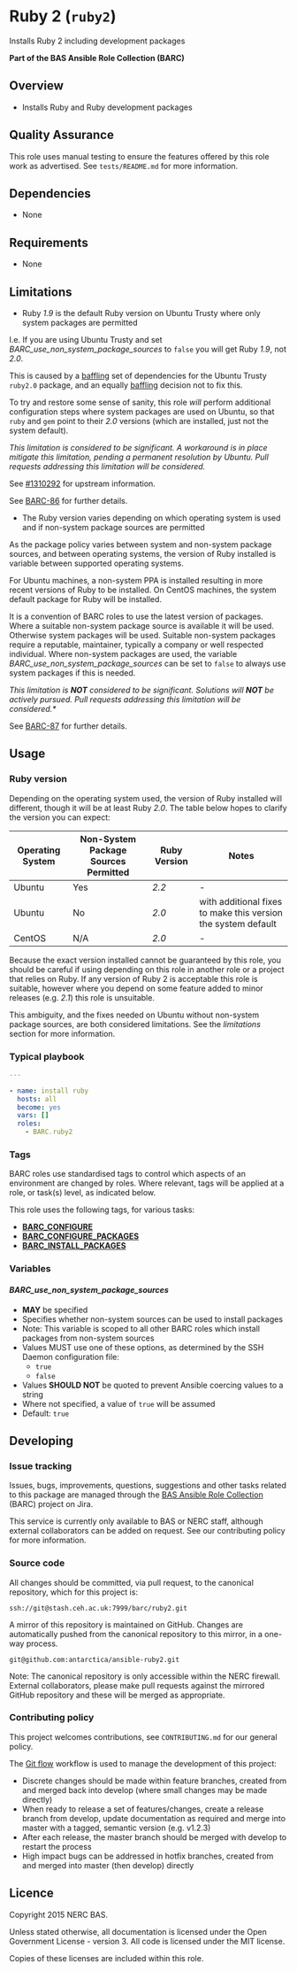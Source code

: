 # Ruby 2 (`ruby2`)

Installs Ruby 2 including development packages

**Part of the BAS Ansible Role Collection (BARC)**

## Overview

* Installs Ruby and Ruby development packages

## Quality Assurance

This role uses manual testing to ensure the features offered by this role work as advertised. 
See `tests/README.md` for more information.

## Dependencies

* None

## Requirements

* None

## Limitations

* Ruby *1.9* is the default Ruby version on Ubuntu Trusty where only system packages are permitted

I.e. If you are using Ubuntu Trusty and set *BARC_use_non_system_package_sources* to `false` you will get Ruby *1.9*,
not *2.0*.

This is caused by a [baffling](https://www.youtube.com/watch?v=iLeyp5QXLnk) set of dependencies for the Ubuntu Trusty 
`ruby2.0` package, and an equally [baffling](https://www.youtube.com/watch?v=iWno0BWOo14) decision not to fix this.

To try and restore some sense of sanity, this role *will* perform additional configuration steps where system packages 
are used on Ubuntu, so that `ruby` and `gem` point to their *2.0* versions (which are installed, just not the system 
default).

*This limitation is considered to be significant. A workaround is in place mitigate this limitation, pending a*
*permanent resolution by Ubuntu. Pull requests addressing this limitation will be considered.*

See [#1310292](https://bugs.launchpad.net/ubuntu/+source/ruby2.0/+bug/1310292) for upstream information.

See [BARC-86](https://jira.ceh.ac.uk/browse/BARC-86) for further details.

* The Ruby version varies depending on which operating system is used and if non-system package sources are permitted

As the package policy varies between system and non-system package sources, and between operating systems, the version 
of Ruby installed is variable between supported operating systems.

For Ubuntu machines, a non-system PPA is installed resulting in more recent versions of Ruby to be installed. On CentOS 
machines, the system default package for Ruby will be installed.

It is a convention of BARC roles to use the latest version of packages. Where a suitable non-system package source is 
available it will be used. Otherwise system packages will be used. Suitable non-system packages require a reputable,
maintainer, typically a company or well respected individual. Where non-system packages are used, the variable 
*BARC_use_non_system_package_sources* can be set to `false` to always use system packages if this is needed.

_This limitation is **NOT** considered to be significant. Solutions will **NOT** be actively pursued._ 
_Pull requests addressing this limitation will be considered.*_

See [BARC-87](https://jira.ceh.ac.uk/browse/BARC-87) for further details.

## Usage

### Ruby version

Depending on the operating system used, the version of Ruby installed will different, though it will be at least Ruby 
*2.0*. The table below hopes to clarify the version you can expect:

| Operating System | Non-System Package Sources Permitted | Ruby Version | Notes                                                         |
| ---------------- | ------------------------------------ | ------------ | ------------------------------------------------------------- |
| Ubuntu           | Yes                                  | *2.2*        | -                                                             |
| Ubuntu           | No                                   | *2.0*        | with additional fixes to make this version the system default |
| CentOS           | N/A                                  | *2.0*        | -                                                             |

Because the exact version installed cannot be guaranteed by this role, you should be careful if using depending on this 
role in another role or a project that relies on Ruby. If any version of Ruby 2 is acceptable this role is suitable,
however where you depend on some feature added to minor releases (e.g. *2.1*) this role is unsuitable.

This ambiguity, and the fixes needed on Ubuntu without non-system package sources, are both considered limitations.
See the *limitations* section for more information.

### Typical playbook

```yaml
---

- name: install ruby
  hosts: all
  become: yes
  vars: []
  roles:
    - BARC.ruby2
```

### Tags

BARC roles use standardised tags to control which aspects of an environment are changed by roles. Where relevant, tags
will be applied at a role, or task(s) level, as indicated below.

This role uses the following tags, for various tasks:

* [**BARC_CONFIGURE**](https://antarctica.hackpad.com/BARC-Standardised-Tags-AviQxxiBa3y#:h=BARC_CONFIGURE)
* [**BARC_CONFIGURE_PACKAGES**](https://antarctica.hackpad.com/BARC-Standardised-Tags-AviQxxiBa3y#:h=BARC_CONFIGURE_PACKAGE)
* [**BARC_INSTALL_PACKAGES**](https://antarctica.hackpad.com/BARC-Standardised-Tags-AviQxxiBa3y#:h=BARC_INSTALL_PACKAGE)

### Variables

#### *BARC_use_non_system_package_sources*

* **MAY** be specified
* Specifies whether non-system sources can be used to install packages
* Note: This variable is scoped to all other BARC roles which install packages from non-system sources
* Values MUST use one of these options, as determined by the SSH Daemon configuration file:
    * `true`
    * `false`
* Values **SHOULD NOT** be quoted to prevent Ansible coercing values to a string
* Where not specified, a value of `true` will be assumed
* Default: `true`

## Developing

### Issue tracking

Issues, bugs, improvements, questions, suggestions and other tasks related to this package are managed through the 
[BAS Ansible Role Collection](https://jira.ceh.ac.uk/projects/BARC) (BARC) project on Jira.

This service is currently only available to BAS or NERC staff, although external collaborators can be added on request.
See our contributing policy for more information.

### Source code

All changes should be committed, via pull request, to the canonical repository, which for this project is:

`ssh://git@stash.ceh.ac.uk:7999/barc/ruby2.git`

A mirror of this repository is maintained on GitHub. Changes are automatically pushed from the canonical repository to
this mirror, in a one-way process.

`git@github.com:antarctica/ansible-ruby2.git`

Note: The canonical repository is only accessible within the NERC firewall. External collaborators, please make pull 
requests against the mirrored GitHub repository and these will be merged as appropriate.

### Contributing policy

This project welcomes contributions, see `CONTRIBUTING.md` for our general policy.

The [Git flow](https://www.atlassian.com/git/tutorials/comparing-workflows/gitflow-workflow/) 
workflow is used to manage the development of this project:

* Discrete changes should be made within feature branches, created from and merged back into develop 
(where small changes may be made directly)
* When ready to release a set of features/changes, create a release branch from develop, update documentation as 
required and merge into master with a tagged, semantic version (e.g. v1.2.3)
* After each release, the master branch should be merged with develop to restart the process
* High impact bugs can be addressed in hotfix branches, created from and merged into master (then develop) directly

## Licence

Copyright 2015 NERC BAS.

Unless stated otherwise, all documentation is licensed under the Open Government License - version 3. All code is
licensed under the MIT license.

Copies of these licenses are included within this role.
